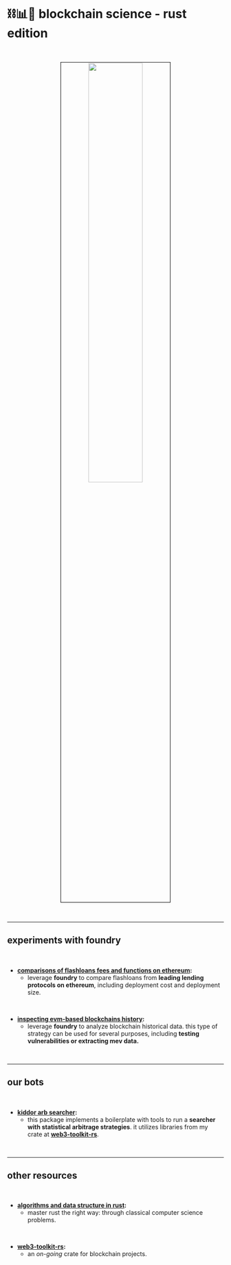 # ⛓📊🦀 blockchain science - rust edition


<br>

<p align="center">
<img src="https://github.com/go-outside-labs/blockchain-science-rs/assets/138340846/b0c64f91-f46d-4502-9c7f-2aac5dcd73e4" width="50%" align="center" style="padding:1px;border:1px solid black;"/>
 </p>

<br>

---

## experiments with foundry

<br>

* **[comparisons of flashloans fees and functions on ethereum](foundry-flashloans):**
  * leverage **foundry** to compare flashloans from **leading lending protocols on ethereum**, including deployment cost and deployment size. 

<br>

* **[inspecting evm-based blockchains history](foundry-historical):**
  * leverage **foundry** to analyze blockchain historical data. this type of strategy can be used for several purposes, including **testing vulnerabilities or extracting mev data.**



<br>

----


## our bots 

<br>


* **[kiddor arb searcher](kiddor-searcher-bot):**
  * this package implements a boilerplate with tools to run a **searcher with statistical arbitrage strategies**. it utilizes libraries from my crate at **[web3-toolkit-rs](https://github.com/go-outside-labs/web3-toolkit-rs)**.

<br>


----


## other resources

<br>


* **[algorithms and data structure in rust](https://github.com/go-outside-labs/algorithms-and-data-structures-rs):**
  - master rust the right way: through classical computer science problems.

<br>

* **[web3-toolkit-rs](https://github.com/go-outside-labs/web3-toolkit-rs):**
  - an *on-going* crate for blockchain projects.


